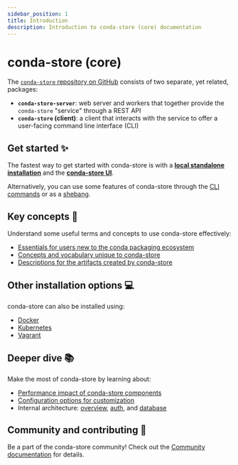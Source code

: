 ```yaml
---
sidebar_position: 1
title: Introduction
description: Introduction to conda-store (core) documentation
---
```


# conda-store (core)

The [`conda-store` repository on GitHub][conda-store-repo] consists of two separate, yet related, packages:

- **`conda-store-server`**: web server and workers that together provide the `conda-store` "service" through a REST API
- **`conda-store` (client)**: a client that interacts with the service to offer a user-facing command line interface (CLI)

## Get started ✨

The fastest way to get started with conda-store is with a [**local standalone installation**][standalone-install/introduction]
and the [**conda-store UI**][conda-store-ui-tutorials/introduction].

Alternatively, you can use some features of conda-store through the [CLI commands][cli-ref/introduction] or as a [shebang][shebang/introduction].

## Key concepts 🔖

Understand some useful terms and concepts to use conda-store effectively:

* [Essentials for users new to the conda packaging ecosystem][conda-concepts/introduction]
* [Concepts and vocabulary unique to conda-store][conda-store-concepts/introduction]
* [Descriptions for the artifacts created by conda-store][artifacts/introduction]

## Other installation options 💻

conda-store can also be installed using:

* [Docker][install-docker/introduction]
* [Kubernetes][install-kubernetes/introduction]
* [Vagrant][install-vagrant/introduction]

## Deeper dive 📚

Make the most of conda-store by learning about:

* [Performance impact of conda-store components][performance/introduction]
* [Configuration options for customization][configuration/introduction]
* Internal architecture: [overview][ref-arch/introduction], [auth][ref-auth/introduction], and [database][ref-database/introduction]

## Community and contributing 🌱

Be a part of the conda-store community!
Check out the [Community documentation][community/introduction] for details.

<!-- Internal links -->

[standalone-install/introduction]: ./how-tos/install-standalone
[conda-store-ui-tutorials/introduction]: ../conda-store-ui/tutorials
[cli-ref/introduction]: ./references/cli
[shebang/introduction]: ./how-tos/shebang
[explanations/introduction]: ./explanations/
[conda-concepts/introduction]: ./explanations/conda-concepts
[conda-store-concepts/introduction]: ./explanations/conda-store-concepts
[artifacts/introduction]: ./explanations/artifacts
[install-docker/introduction]: ./how-tos/install-docker
[install-kubernetes/introduction]: ./how-tos/install-kubernetes
[install-vagrant/introduction]: ./how-tos/install-vagrant
[performance/introduction]: ./explanations/performance
[configuration/introduction]: ./references/configuration-options
[ref-arch/introduction]: ./references/architecture
[ref-auth/introduction]: ./references/database
[ref-database/introduction]: ./references/auth
[community/introduction]: ../community/introduction

<!-- External links -->

[conda-store-repo]: https://github.com/conda-incubator/conda-store
